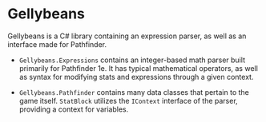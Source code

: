 # Gellybeans

Gellybeans is a C# library containing an expression parser, as well as an interface made for Pathfinder.

- `Gellybeans.Expressions` contains an integer-based math parser built primarily for Pathfinder 1e. It has typical mathematical operators, as well as syntax for modifying stats and expressions through a given context.

- `Gellybeans.Pathfinder` contains many data classes that pertain to the game itself. `StatBlock` utilizes the `IContext` interface of the parser, providing a context for variables.
